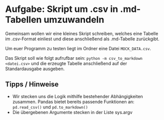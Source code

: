 # Aufgabe: Skript um .csv in .md-Tabellen umzuwandeln

Gemeinsam wollen wir eine kleines Skript schreiben, welches eine Tabelle im .csv-Format einliest und diese anschließend als .md-Tabelle zurückgibt.

Um euer Programm zu testen liegt im Ordner eine Datei `MOCK_DATA.csv`.

Das Skript soll wie folgt aufrufbar sein: `python -m csv_to_markdown <datei.csv>` und die erzeugte Tabelle anschließend auf der Standardausgabe ausgeben.

## Tipps / Hinweise

- Wir stecken uns die Logik mithilfe bestehender Abhängigkeiten zusammen. Pandas bietet bereits passende Funktionen an: `pd.read_csv()` und `pd.to_markdown()`
- Die übergebenen Argumente stecken in der Liste sys.argv